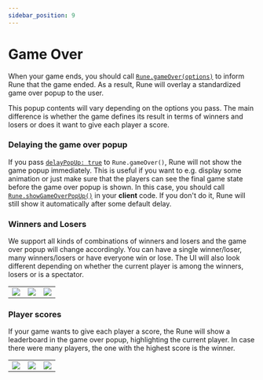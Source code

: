 ```yaml
---
sidebar_position: 9
---
```


# Game Over

When your game ends, you should call
[`Rune.gameOver(options)`](../api/multiplayer.md#runegameoveroptions) to
inform Rune that the game ended. As a result, Rune will overlay a standardized
game over popup to the user.

This popup contents will vary depending on the options you pass. The main
difference is whether the game defines its result in terms of winners and losers
or does it want to give each player a score.

### Delaying the game over popup

If you pass
[`delayPopUp: true`](../api/multiplayer.md#delaypopup-boolean--undefined)
to `Rune.gameOver()`, Rune will not show the game
popup immediately. This is useful if you want to e.g. display some animation or
just make sure that the players can see the final game state before the game
over popup is shown. In this case, you should call
[`Rune.showGameOverPopUp()`](../api/multiplayer.md#runeshowgameoverpopup) in
your **client** code. If you don't do it, Rune will still show it automatically
after some default delay.

### Winners and Losers

We support all kinds of combinations of winners and losers and the game over
popup will change accordingly. You can have a single winner/loser, many
winners/losers or have everyone win or lose. The UI will also look different
depending on whether the current player is among the winners, losers or is a
spectator.

|                                                                                                           |                                                                                                           |                                                                                                           |
| --------------------------------------------------------------------------------------------------------- | --------------------------------------------------------------------------------------------------------- | :-------------------------------------------------------------------------------------------------------- |
| ![](https://user-images.githubusercontent.com/7106681/224114798-de66f739-d7a0-45b5-be6c-e597fdcfa6b0.PNG) | ![](https://user-images.githubusercontent.com/7106681/224114770-e0c78fce-b4dd-49d6-83e0-972cf86e706b.PNG) | ![](https://user-images.githubusercontent.com/7106681/224114768-dc1b5933-28b7-42d3-980f-49b6b510f045.PNG) |

### Player scores

If your game wants to give each player a score, the Rune will show a leaderboard
in the game over popup, highlighting the current player. In case there were many
players, the one with the highest score is the winner.

|                                                                                                           |                                                                                                           |                                                                                                           |
| --------------------------------------------------------------------------------------------------------- | --------------------------------------------------------------------------------------------------------- | --------------------------------------------------------------------------------------------------------- |
| ![](https://user-images.githubusercontent.com/7106681/224114746-2708afe3-3545-44e7-9a2c-5c28e8dbbfd1.PNG) | ![](https://user-images.githubusercontent.com/7106681/224114741-4f046eaf-e6e2-4fc0-b832-feada6b821a1.PNG) | ![](https://user-images.githubusercontent.com/7106681/224114732-a1bd0502-4673-459d-b865-ba60ae9c6cac.PNG) |
